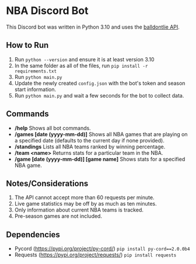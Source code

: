# NBA Discord Bot
This Discord bot was written in Python 3.10 and uses the [balldontlie API](https://www.balldontlie.io/#introduction).

## How to Run
1. Run `python --version` and ensure it is at least version 3.10
2. In the same folder as all of the files, run `pip install -r requirements.txt`
3. Run `python main.py`
4. Update the newly created `config.json` with the bot's token and season start information.
5. Run `python main.py` and wait a few seconds for the bot to collect data.

## Commands
- **/help** Shows all bot commands.
- **/games [date (yyyy-mm-dd)]** Shows all NBA games that are playing on a specified date (defaults to the current day if none provided).
- **/standings** Lists all NBA teams ranked by winning percentage.
- **/team &lt;name>** Returns stats for a particular team in the NBA.
- **/game [date (yyyy-mm-dd)] [game name]** Shows stats for a specified NBA game.


## Notes/Considerations
1. The API cannot accept more than 60 requests per minute.
2. Live game statistics may be off by as much as ten minutes.
3. Only information about current NBA teams is tracked.
4. Pre-season games are not included.


## Dependencies
- Pycord (https://pypi.org/project/py-cord/) `pip install py-cord==2.0.0b4`
- Requests (https://pypi.org/project/requests/) `pip install requests`
